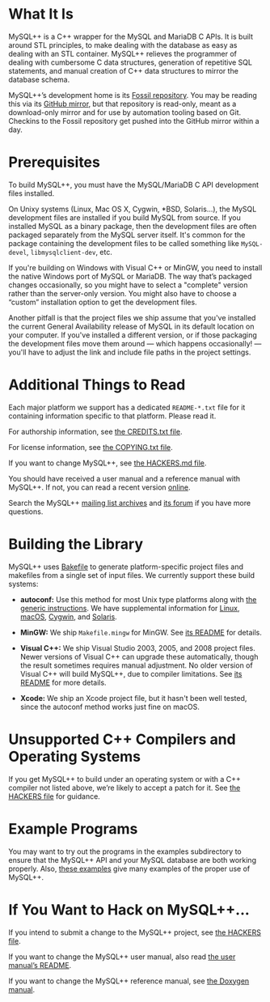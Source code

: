 # What It Is

MySQL++ is a C++ wrapper for the MySQL and MariaDB C APIs.  It is built
around STL principles, to make dealing with the database as easy as
dealing with an STL container.  MySQL++ relieves the programmer of
dealing with cumbersome C data structures, generation of repetitive SQL
statements, and manual creation of C++ data structures to mirror the
database schema.

MySQL++’s development home is its [Fossil repository][home]. You may be
reading this via its [GitHub mirror][ghm], but that repository is
read-only, meant as a download-only mirror and for use by automation
tooling based on Git. Checkins to the Fossil repository get pushed
into the GitHub mirror within a day.

[ghm]:  https://github.com/tangentsoft/mysqlpp
[home]: https://tangentsoft.com/mysqlpp/


# Prerequisites

To build MySQL++, you must have the MySQL/MariaDB C API development
files installed.

On Unixy systems (Linux, Mac OS X, Cygwin, \*BSD, Solaris...), the MySQL
development files are installed if you build MySQL from source.  If you
installed MySQL as a binary package, then the development files are
often packaged separately from the MySQL server itself.  It's common for
the package containing the development files to be called something like
`MySQL-devel`, `libmysqlclient-dev`, etc.

If you're building on Windows with Visual C++ or MinGW, you need to
install the native Windows port of MySQL or MariaDB.  The way that’s
packaged changes occasionally, so you might have to select a "complete"
version rather than the server-only version. You might also have to
choose a “custom” installation option to get the development files.

Another pitfall is that the project files we ship assume that you've
installed the current General Availability release of MySQL in its
default location on your computer. If you've installed a different
version, or if those packaging the development files move them around —
which happens occasionally! — you'll have to adjust the link and include
file paths in the project settings.


# Additional Things to Read

Each major platform we support has a dedicated `README-*.txt`
file for it containing information specific to that platform.
Please read it.

For authorship information, see [the CREDITS.txt file][f1].

For license information, see [the COPYING.txt file][f2].

If you want to change MySQL++, see [the HACKERS.md file][f3].

You should have received a user manual and a reference manual with
MySQL++. If not, you can read a recent version [online][docs].

Search the MySQL++ [mailing list archives][ml] and [its forum][for] if
you have more questions.


[docs]: https://tangentsoft.com/mysqlpp/doc/
[f1]:   https://tangentsoft.com/mysqlpp/doc/trunk/CREDITS.txt
[f2]:   https://tangentsoft.com/mysqlpp/doc/trunk/COPYING.txt
[f3]:   https://tangentsoft.com/mysqlpp/doc/trunk/HACKERS.md
[for]:  https://tangentsoft.com/mysqlpp/froum/
[ml]:   http://lists.mysql.com/plusplus/


# Building the Library

MySQL++ uses [Bakefile](http://bakefile.org/) to generate
platform-specific project files and makefiles from a single set
of input files.  We currently support these build systems:

*   **autoconf:** Use this method for most Unix type platforms along
    with [the generic instructions][unix].  We have supplemental
    information for [Linux][linux], [macOS][macos], [Cygwin][cyg], and
    [Solaris][sol].

*   **MinGW:** We ship `Makefile.mingw` for MinGW. See
    [its README][mingw] for details.

*   **Visual C++:** We ship Visual Studio 2003, 2005, and 2008 project
    files. Newer versions of Visual C++ can upgrade these automatically,
    though the result sometimes requires manual adjustment. No older
    version of Visual C++ will build MySQL++, due to compiler
    limitations.  See [its README][vcpp] for more details.

*   **Xcode:** We ship an Xcode project file, but it hasn't been well
    tested, since the autoconf method works just fine on macOS.

[cyg]:   https://tangentsoft.com/mysqlpp/doc/trunk/README-Cygwin.txt
[linux]: https://tangentsoft.com/mysqlpp/doc/trunk/README-Linux.txt
[macos]: https://tangentsoft.com/mysqlpp/doc/trunk/README-Mac-OS-X.txt
[mingw]: https://tangentsoft.com/mysqlpp/doc/trunk/README-MinGW.txt
[sol]:   https://tangentsoft.com/mysqlpp/doc/trunk/README-Solaris.txt
[unix]:  https://tangentsoft.com/mysqlpp/doc/trunk/README-Unix.txt
[vcpp]:  https://tangentsoft.com/mysqlpp/doc/trunk/README-Visual-C%2B%2B.txt



# Unsupported C++ Compilers and Operating Systems

If you get MySQL++ to build under an operating system or with a C++
compiler not listed above, we’re likely to accept a patch for it.  See
[the HACKERS file][f3] for guidance.


# Example Programs

You may want to try out the programs in the examples subdirectory
to ensure that the MySQL++ API and your MySQL database are both
working properly.  Also, [these examples][exr] give many examples of
the proper use of MySQL++.

[exr]: /doc/trunk/README-examples.txt


# If You Want to Hack on MySQL++...

If you intend to submit a change to the MySQL++ project, see
[the HACKERS file][f3].

If you want to change the MySQL++ user manual, also read
[the user manual’s README][umr].

If you want to change the MySQL++ reference manual, see
[the Doxygen manual][dgm].


[dgm]: http://www.doxygen.nl/manual/
[umr]: https://tangentsoft.com/mysqlpp/doc/trunk/doc/userman/README.md
